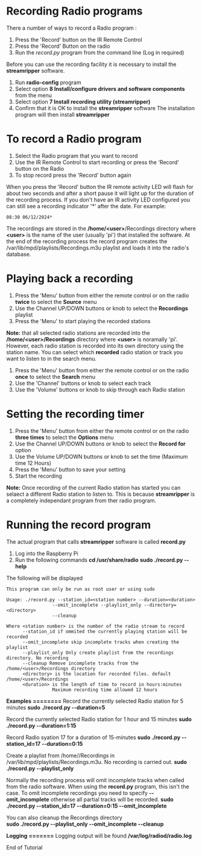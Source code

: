 Recording Radio programs
========================

There a number of ways to record a Radio program :
1. Press the 'Record' button on the IR Remote Control
2. Press the 'Record' Button on the radio
3. Run the *record.py* program from the command line (Log in required)

Before you can use the recording facility it is necessary to install the **streamripper** software.

1. Run **radio-config** program
2. Select option **8 Install/configure drivers and software components** from the menu
3. Select option **7 Install recording utility (streamripper)**
4. Confirm that it is OK to install the **streamripper** software
The installation program will then install **streamripper**

To record a Radio program
=========================
1. Select the Radio program that you want to record 
2. Use the IR Remote Control to start recording or press the 'Record' button on the Radio
3. To stop record press the 'Record' button again 

When you press the 'Record' button the IR remote activity LED will flash for about two seconds and after a short pause it will light up for the duration of the recording process. If you don't have an IR activity LED configured you can still see a recording indicator '*' after the date. For example:
```
08:30 06/12/2024*
```

The recordings are stored in the **/home/\<user\>**/Recordings directory where **\<user\>** is the name of the user (usually 'pi') that installed the software. At the end of the recording process the record program creates the /var/lib/mpd/playlists/Recordings.m3u playlist and loads it into the radio's database.

Playing back a recording
========================
1. Press the 'Menu' button from either the remote control or on the radio **twice** to select the **Source** menu
2. Use the Channel UP/DOWN buttons or knob to select the **Recordings** playlist
3. Press the 'Menu' to start playing the recorded stations

**Note:** that all selected radio stations are recorded into the **/home/\<user\>/Recordings** directory where **\<user\>** is noramally 'pi'. However, each radio station is recorded into its own directory using the station name. You can select which **recorded** radio station or track you want to listen to in the search menu.

1. Press the 'Menu' button from either the remote control or on the radio **once** to select the **Search** menu
2. Use the 'Channel' buttons or knob to select each track 
3. Use the 'Volume' buttons or knob to skip through each Radio station 

Setting the recording timer
===========================
1. Press the 'Menu' button from either the remote control or  on the radio **three times** to select the **Options** menu
2. Use the Channel UP/DOWN buttons or knob to select the **Record for** option 
3. Use the Volume UP/DOWN buttons or knob to set the time (Maximum time 12 Hours)  
4. Press the 'Menu' button to save your setting
5. Start the recording

**Note:** Once recording of the current Radio station has started you can selaect a different Radio station to listen to. This is because **streamripper** is a completely independant program from ther radio program.

Running the record program
========================== 
The actual program that calls **streamripper** software is called **record.py**
1. Log into the Raspberry Pi 
2. Run the following commands
**cd /usr/share/radio**
**sudo ./record.py --help**

The following will be displayed

```
This program can only be run as root user or using sudo

Usage: ./record.py --station_id=<station number> --duration=<duration>
                 --omit_incomplete --playlist_only --directory=<directory>
                 --cleanup

Where <station number> is the number of the radio stream to record
      --station_id if ommited the currently playing station will be recorded
      --omit_incomplete skip incomplete tracks when creating the playlist
      --playlist_only Only create playlist from the recordings directory. No recording
      --cleanup Remove incomplete tracks from the /home/<user>/Recordings directory
      <directory> is the location for recorded files. default /home/<user>/Recordings
      <duration> is the length of time to record in hours:minutes
                 Maximum recording time allowed 12 hours
```
**Examples**
**========**
Record the currently selected Radio station for 5 minutes
**sudo ./record.py --duration=5**

Record the currently selected Radio station for 1 hour and 15 minutes
**sudo ./record.py --duration=1:15**

Record Radio syation 17 for a duration of 15-minutes
**sudo ./record.py --station_id=17 --duration=0:15**

Create a playlist from /home/<usr>/Recordings in /var/lib/mpd/playlists/Recordings.m3u. No recording is carried out.
**sudo ./record.py --playlist_only**

Normally the recording process will omit incomplete tracks when called from the radio software. When using the **record.py** program, this isn't the case. To omit incomplete recordings you need to specify **--omit_incomplete** otherwise all partial tracks will be recorded.
**sudo ./record.py --station_id=17 --duration=0:15 --omit_incomplete**

You can also cleanup the Recordings directory  
**sudo ./record.py --playlist_only --omit_incomplete --cleanup**

**Logging**
**=======**
Logging output will be found **/var/log/radiod/radio.log**

End of Tutorial

